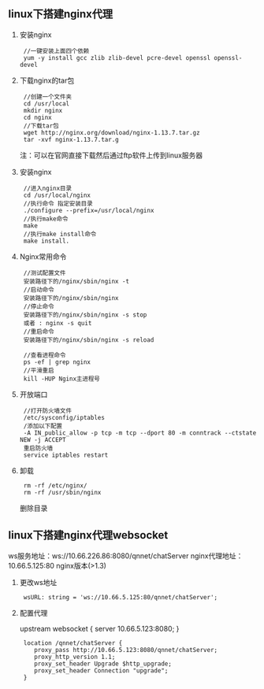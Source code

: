 ## linux下搭建nginx代理

1. 安装nginx

		//一键安装上面四个依赖
		yum -y install gcc zlib zlib-devel pcre-devel openssl openssl-devel

2. 下载nginx的tar包

		//创建一个文件夹
		cd /usr/local
		mkdir nginx
		cd nginx
		//下载tar包
		wget http://nginx.org/download/nginx-1.13.7.tar.gz
		tar -xvf nginx-1.13.7.tar.g

	注：可以在官网直接下载然后通过ftp软件上传到linux服务器

3. 安装nginx

		//进入nginx目录
		cd /usr/local/nginx
		//执行命令 指定安装目录
		./configure --prefix=/usr/local/nginx 
		//执行make命令
		make
		//执行make install命令
		make install.

4. Nginx常用命令

		//测试配置文件
		安装路径下的/nginx/sbin/nginx -t
		//启动命令
		安装路径下的/nginx/sbin/nginx
		//停止命令
		安装路径下的/nginx/sbin/nginx -s stop
		或者 : nginx -s quit
		//重启命令
		安装路径下的/nginx/sbin/nginx -s reload

		//查看进程命令
		ps -ef | grep nginx
		//平滑重启
		kill -HUP Nginx主进程号

5. 开放端口

		//打开防火墙文件
		/etc/sysconfig/iptables
		/添加以下配置
		-A IN_public_allow -p tcp -m tcp --dport 80 -m conntrack --ctstate NEW -j ACCEPT
		重启防火墙
		service iptables restart

6. 卸载

		rm -rf /etc/nginx/
		rm -rf /usr/sbin/nginx
	删除目录

## linux下搭建nginx代理websocket

ws服务地址：ws://10.66.226.86:8080/qnnet/chatServer
nginx代理地址：10.66.5.125:80
nginx版本(>1.3)

1. 更改ws地址

		wsURL: string = 'ws://10.66.5.125:80/qnnet/chatServer';

2. 配置代理

    upstream websocket {
        server 10.66.5.123:8080;
    }
		
        location /qnnet/chatServer {
           proxy_pass http://10.66.5.123:8080/qnnet/chatServer;
           proxy_http_version 1.1;
           proxy_set_header Upgrade $http_upgrade;
           proxy_set_header Connection "upgrade";
        }